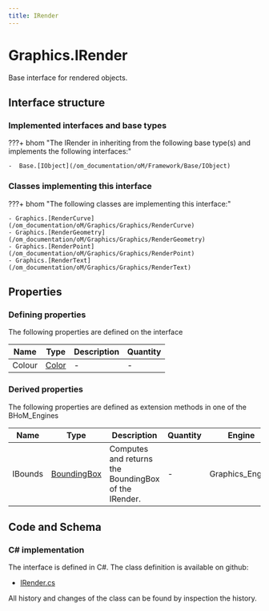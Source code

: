 ```yaml
---
title: IRender
---
```


# Graphics.IRender

Base interface for rendered objects.

## Interface structure

### Implemented interfaces and base types

???+ bhom "The IRender in inheriting from the following base type(s) and implements the following interfaces:"

    -  Base.[IObject](/om_documentation/oM/Framework/Base/IObject)


### Classes implementing this interface

???+ bhom "The following classes are implementing this interface:"

    - Graphics.[RenderCurve](/om_documentation/oM/Graphics/Graphics/RenderCurve)
    - Graphics.[RenderGeometry](/om_documentation/oM/Graphics/Graphics/RenderGeometry)
    - Graphics.[RenderPoint](/om_documentation/oM/Graphics/Graphics/RenderPoint)
    - Graphics.[RenderText](/om_documentation/oM/Graphics/Graphics/RenderText)


## Properties



### Defining properties

The following properties are defined on the interface

| Name             | Type             | Description      | Quantity         |
|------------------|------------------|------------------|------------------|
| Colour | [Color](https://learn.microsoft.com/en-us/dotnet/api/System.Drawing.Color?view=netstandard-2.0) | - | - |


### Derived properties

The following properties are defined as extension methods in one of the BHoM_Engines

| Name             | Type             | Description      | Quantity         | Engine           |
|------------------|------------------|------------------|------------------|------------------|
| IBounds | [BoundingBox](/om_documentation/oM/Dimensional/Geometry/BoundingBox) | Computes and returns the BoundingBox of the IRender. | - | Graphics_Engine |


## Code and Schema

### C# implementation

The interface is defined in C#. The class definition is available on github:

- [IRender.cs](https://github.com/BHoM/BHoM/blob/develop/Graphics_oM/Render/IRender.cs)

All history and changes of the class can be found by inspection the history.
